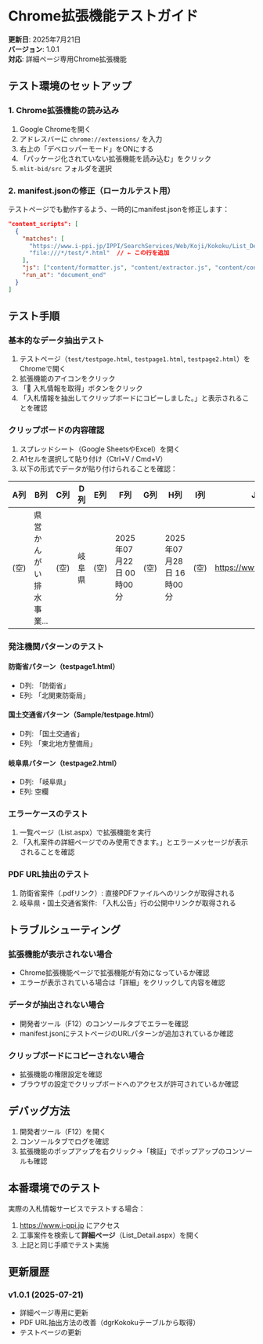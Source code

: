 # Chrome拡張機能テストガイド

**更新日**: 2025年7月21日  
**バージョン**: 1.0.1  
**対応**: 詳細ページ専用Chrome拡張機能

## テスト環境のセットアップ

### 1. Chrome拡張機能の読み込み

1. Google Chromeを開く
2. アドレスバーに `chrome://extensions/` を入力
3. 右上の「デベロッパーモード」をONにする
4. 「パッケージ化されていない拡張機能を読み込む」をクリック
5. `mlit-bid/src` フォルダを選択

### 2. manifest.jsonの修正（ローカルテスト用）

テストページでも動作するよう、一時的にmanifest.jsonを修正します：

```json
"content_scripts": [
  {
    "matches": [
      "https://www.i-ppi.jp/IPPI/SearchServices/Web/Koji/Kokoku/List_Detail.aspx*",
      "file:///*/test/*.html"  // ← この行を追加
    ],
    "js": ["content/formatter.js", "content/extractor.js", "content/content.js"],
    "run_at": "document_end"
  }
]
```

## テスト手順

### 基本的なデータ抽出テスト

1. テストページ（`test/testpage.html`, `testpage1.html`, `testpage2.html`）をChromeで開く
2. 拡張機能のアイコンをクリック
3. 「📄 入札情報を取得」ボタンをクリック
4. 「入札情報を抽出してクリップボードにコピーしました。」と表示されることを確認

### クリップボードの内容確認

1. スプレッドシート（Google SheetsやExcel）を開く
2. A1セルを選択して貼り付け（Ctrl+V / Cmd+V）
3. 以下の形式でデータが貼り付けられることを確認：

| A列 | B列 | C列 | D列 | E列 | F列 | G列 | H列 | I列 | J列 | K列 | L列 |
|-----|-----|-----|-----|-----|-----|-----|-----|-----|-----|-----|-----|
| (空) | 県営かんがい排水事業... | (空) | 岐阜県 | (空) | 2025年07月22日 00時00分 | (空) | 2025年07月28日 16時00分 | (空) | https://www.pref.gifu... | (空) | 土木一式工事 |

### 発注機関パターンのテスト

#### 防衛省パターン（testpage1.html）
- D列: 「防衛省」
- E列: 「北関東防衛局」

#### 国土交通省パターン（Sample/testpage.html）
- D列: 「国土交通省」
- E列: 「東北地方整備局」

#### 岐阜県パターン（testpage2.html）
- D列: 「岐阜県」
- E列: 空欄


### エラーケースのテスト

1. 一覧ページ（List.aspx）で拡張機能を実行
2. 「入札案件の詳細ページでのみ使用できます。」とエラーメッセージが表示されることを確認

### PDF URL抽出のテスト

1. 防衛省案件（.pdfリンク）: 直接PDFファイルへのリンクが取得される
2. 岐阜県・国土交通省案件: 「入札公告」行の公開中リンクが取得される

## トラブルシューティング

### 拡張機能が表示されない場合
- Chrome拡張機能ページで拡張機能が有効になっているか確認
- エラーが表示されている場合は「詳細」をクリックして内容を確認

### データが抽出されない場合
- 開発者ツール（F12）のコンソールタブでエラーを確認
- manifest.jsonにテストページのURLパターンが追加されているか確認

### クリップボードにコピーされない場合
- 拡張機能の権限設定を確認
- ブラウザの設定でクリップボードへのアクセスが許可されているか確認

## デバッグ方法

1. 開発者ツール（F12）を開く
2. コンソールタブでログを確認
3. 拡張機能のポップアップを右クリック→「検証」でポップアップのコンソールも確認

## 本番環境でのテスト

実際の入札情報サービスでテストする場合：
1. https://www.i-ppi.jp にアクセス
2. 工事案件を検索して**詳細ページ**（List_Detail.aspx）を開く
3. 上記と同じ手順でテスト実施

## 更新履歴

### v1.0.1 (2025-07-21)
- 詳細ページ専用に更新
- PDF URL抽出方法の改善（dgrKokokuテーブルから取得）
- テストページの更新